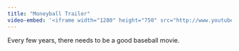 ```yaml
---
title: "Moneyball Trailer"
video-embed: '<iframe width="1280" height="750" src="http://www.youtube.com/embed/AiAHlZVgXjk?rel=0&amp;hd=1" frameborder="0" allowfullscreen></iframe>'
---
```

<p>Every few years, there needs to be a good baseball movie.</p>
